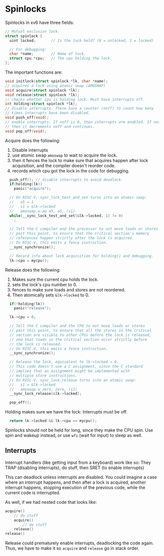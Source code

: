 # Spinlocks

Spinlocks in xv6 have three fields:

```c
// Mutual exclusion lock.
struct spinlock {
  uint locked;       // Is the lock held? (0 = unlocked, 1 = locked)

  // For debugging:
  char *name;        // Name of lock.
  struct cpu *cpu;   // The cpu holding the lock.
};
```

The important functions are:

```c
void initlock(struct spinlock *lk, char *name);
// acquires a lock using atomic swap (AMOSWAP)
void acquire(struct spinlock *lk);
void release(struct spinlock *lk);
// checks whether cpu is holding lock. Must have interrupts off.
int holding(struct spinlock *lk);
// disable interrupts. These have a counter (noff) to count how many
// times interrupts have been disabled.
void push_off(void);
// enable interrupts. If noff is 0, then interrupts are enabled. If not,
// then it decrements noff and continues.
void pop_off(void);
```

Acquire does the following:

1. Disable interrupts
2. use atomic swap `amoswap` to wait to acquire the lock.
3. then it fences the lock to make sure that acquires happen after lock
   acquisition, and the compiler doesn't reorder code.
4. records which cpu got the lock in the code for debugging.

```c
  push_off(); // disable interrupts to avoid deadlock.
  if(holding(lk))
    panic("acquire");

  // On RISC-V, sync_lock_test_and_set turns into an atomic swap:
  //   a5 = 1
  //   s1 = &lk->locked
  //   amoswap.w.aq a5, a5, (s1)
  while(__sync_lock_test_and_set(&lk->locked, 1) != 0)
    ;

  // Tell the C compiler and the processor to not move loads or stores
  // past this point, to ensure that the critical section's memory
  // references happen strictly after the lock is acquired.
  // On RISC-V, this emits a fence instruction.
  __sync_synchronize();

  // Record info about lock acquisition for holding() and debugging.
  lk->cpu = mycpu();
```

Release does the following:

1. Makes sure the current cpu holds the lock.
2. sets the lock's cpu number to 0.
3. fences to make sure loads and stores are not reordered.
4. Then atomically sets `&lk->locked` to 0.

```c
  if(!holding(lk))
    panic("release");

  lk->cpu = 0;

  // Tell the C compiler and the CPU to not move loads or stores
  // past this point, to ensure that all the stores in the critical
  // section are visible to other CPUs before the lock is released,
  // and that loads in the critical section occur strictly before
  // the lock is released.
  // On RISC-V, this emits a fence instruction.
  __sync_synchronize();

  // Release the lock, equivalent to lk->locked = 0.
  // This code doesn't use a C assignment, since the C standard
  // implies that an assignment might be implemented with
  // multiple store instructions.
  // On RISC-V, sync_lock_release turns into an atomic swap:
  //   s1 = &lk->locked
  //   amoswap.w zero, zero, (s1)
  __sync_lock_release(&lk->locked);

  pop_off();
```

Holding makes sure we have the lock:
Interrupts must be off.

```c
  return lk->locked && lk->cpu == mycpu();
```

Spinlocks should not be held for long, since they make the CPU spin. Use
spin and wakeup instead, or use `wfi` (wait for input) to sleep as well.

## Interrupts

Interrupt handlers (like getting input from a keyboard) work like so:
They TRAP (disabling interrupts), do stuff, then SRET (to enable
interrupts)

This can deadlock unless interrupts are disabled. You could imagine a
case where an interrupt happens, and then after a lock is acquired,
another interrupt happens, stopping execution of the previous code,
while the current code is interrupted.

As well, if we had nested code that looks like:

```c
acquire()
    // do stuff
    acquire()
        // do stuff
    release()
release()
```

Release could prematurely enable interrupts, deadlocking the code again.
Thus, we have to make it so `acquire` and `release` go in stack order.
